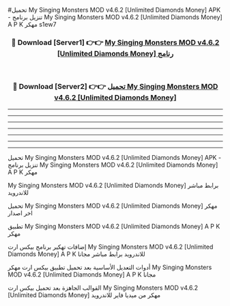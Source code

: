 #تحميل My Singing Monsters MOD v4.6.2 [Unlimited Diamonds Money]  APK - تنزيل برنامج My Singing Monsters MOD v4.6.2 [Unlimited Diamonds Money]  A P K مهكر s1ew7 



<div align="center">
<h3>🔴 Download [Server1] 👉👉 <a href="https://apkdownload10.web.app/?title=My Singing Monsters MOD v4.6.2 [Unlimited Diamonds Money] ">My Singing Monsters MOD v4.6.2 [Unlimited Diamonds Money]  رنامج</a></h3><br>

<h3>🔴 Download [Server2] 👉👉 <a href="https://apkdownload10.web.app/?title=My Singing Monsters MOD v4.6.2 [Unlimited Diamonds Money] ">تحميل My Singing Monsters MOD v4.6.2 [Unlimited Diamonds Money]  </a></h3>
</div>


----------------------------------------------------------

----------------------------------------------------------

----------------------------------------------------------

----------------------------------------------------------

----------------------------------------------------------

----------------------------------------------------------

----------------------------------------------------------

تحميل My Singing Monsters MOD v4.6.2 [Unlimited Diamonds Money]  APK - تنزيل برنامج My Singing Monsters MOD v4.6.2 [Unlimited Diamonds Money]  A P K مهكر

My Singing Monsters MOD v4.6.2 [Unlimited Diamonds Money]  برابط مباشر للاندرويد

تحميل My Singing Monsters MOD v4.6.2 [Unlimited Diamonds Money]  مهكر اخر اصدار

تطبيق My Singing Monsters MOD v4.6.2 [Unlimited Diamonds Money]  A P K مهكر

إضافات تهكير برنامج بيكس ارت My Singing Monsters MOD v4.6.2 [Unlimited Diamonds Money]  A P K للاندرويد برابط مباشر مجانا

أدوات التعديل الأساسية بعد تحميل تطبيق بيكس ارت مهكر My Singing Monsters MOD v4.6.2 [Unlimited Diamonds Money]  A P K مجانا

القوالب الجاهزة بعد تحميل بيكس ارت My Singing Monsters MOD v4.6.2 [Unlimited Diamonds Money]  مهكر من ميديا فاير للاندرويد


